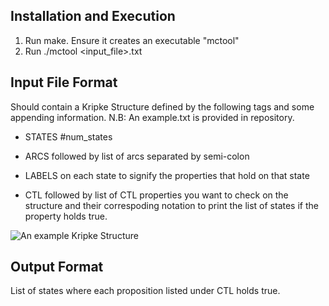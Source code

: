 ## Installation and Execution

1. Run make. Ensure it creates an executable "mctool"
2. Run ./mctool <input_file>.txt



## Input File Format

Should contain a Kripke Structure defined by the following tags and some appending information. 
N.B: An example.txt is provided in repository.

* STATES #num_states

* ARCS followed by list of arcs separated by semi-colon

* LABELS on each state to signify the properties that hold on that state

* CTL followed by list of CTL properties you want to check on the structure and their correspoding notation to print the list of states if the property holds true. 

![An example Kripke Structure](https://upload.wikimedia.org/wikipedia/en/3/3b/KripkeStructureExample.svg)

## Output Format

List of states where each proposition listed under CTL holds true.
